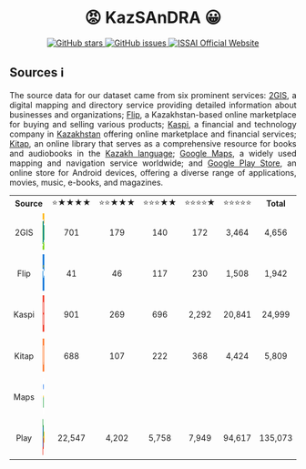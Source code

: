 <h1 align="center">😡 KazSAnDRA 😀 </h1>

<p align="center">
  <a href="https://github.com/IS2AI/KazSAnDRA/stargazers">
    <img src="https://img.shields.io/github/stars/IS2AI/KazSAnDRA.svg?colorA=orange&colorB=orange&logo=github"
         alt="GitHub stars">
  </a>
  <a href="https://github.com/IS2AI/KazSAnDRA/issues">
    <img src="https://img.shields.io/github/issues/IS2AI/KazSAnDRA.svg"
         alt="GitHub issues">
  </a>
  <a href="https://issai.nu.edu.kz">
    <img src="https://img.shields.io/static/v1?label=ISSAI&amp;message=official site&amp;color=blue&amp"
         alt="ISSAI Official Website">
  </a> 
</p>

## Sources ℹ️

<p align = "justify">The source data for our dataset came from six prominent services: <a href="https://2gis.kz/">2GIS</a>, a digital mapping and directory service providing detailed information about businesses and organizations; <a href="https://www.flip.kz/">Flip</a>, a Kazakhstan-based online marketplace for buying and selling various products; <a href="https://kaspi.kz/">Kaspi</a>, a financial and technology company in <a href="https://en.wikipedia.org/wiki/Kazakhstan">Kazakhstan</a> offering online marketplace and financial services;  <a href="https://kitap.kz/">Kitap</a>, an online library that serves as a comprehensive resource for books and audiobooks in the <a href="https://en.wikipedia.org/wiki/Kazakh_language">Kazakh language</a>; <a href="https://www.google.com/maps/">Google Maps</a>, a widely used mapping and navigation service worldwide; and <a href="https://play.google.com/">Google Play Store</a>, an online store for Android devices, offering a diverse range of applications, movies, music, e-books, and magazines.</p>

<!--
<div align="center">
  <img src="img/logo_2gis.png" width="64" height="64" alt="2gis.kz logo">
  <img src="img/logo_flip.png" width="64" height="64" alt="flip.kz logo">
  <img src="img/logo_kaspi.png" width="64" height="64" alt="kaspi.kz logo">
  <img src="img/logo_kitap.png" width="64" height="64" alt="kitap.kz logo">
  <img src="img/logo_maps.png" width="64" height="64" alt="google maps logo">
  <img src="img/logo_play.png" width="64" height="64" alt="google plays store logo">
</div>
-->

<!--
<table align="center">
  <tr style="border: 0px;">
    <td align="center" ><b>2GIS</b></td>
    <td align="center"><b>Flip</b></td>
    <td align="center"><b>Kaspi</b></td>
    <td align="center"><b>Kitap</b></td>
    <td align="center"><b>Maps</b></td>
    <td align="center"><b>Play</b></td>
  </tr>
  <tr></tr>
  <tr>
    <td><img src="img/logo_2gis.png" width="64" height="64" alt="2gis.kz logo"></td>
    <td><img src="img/logo_flip.png" width="64" height="64" alt="flip.kz logo"></td>
    <td><img src="img/logo_kaspi.png" width="64" height="64" alt="kaspi.kz logo"></td>
    <td><img src="img/logo_kitap.png" width="64" height="64" alt="kitap.kz logo"></td>
    <td><img src="img/logo_maps.png" width="64" height="64" alt="google maps logo"></td>
    <td><img src="img/logo_play.png" width="64" height="64" alt="google plays store logo"></td>
  </tr>
  <tr></tr>
  <tr>
    <td align="center"><b>4,656</b></td>
    <td align="center"><b>1,942</b></td>
    <td align="center"><b>24,999</b></td>
    <td align="center"><b>5,809</b></td>
    <td align="center"><b>XXXX</b></td>
    <td align="center"><b>135,073</b></td>
  </tr>
</table>
-->

<table align="center">
    <tr align="center">
      <td colspan="2"><b>Source</b></td>
      <td>⭐️★★★★</td>
      <td>⭐️⭐️★★★</td>
      <td>⭐️⭐️⭐️★★</td>
      <td>⭐️⭐️⭐️⭐️★</td>
      <td>⭐️⭐️⭐️⭐️⭐️</td>
      <td><b>Total</b></td>
    </tr>
   <tr></tr>
    <tr align="center">
      <td>2GIS</td>
      <td><img src="img/logo_2gis.png" width="64" height="64" alt="2gis.kz logo"></td>
      <td>701</td>
      <td>179</td>
      <td>140</td>
      <td>172</td>
      <td>3,464</td>
      <td>4,656</td>
    </tr>
   <tr></tr>
    <tr align="center">
      <td>Flip</td>
      <td><img src="img/logo_flip.png" width="64" height="64" alt="flip.kz logo"></td>
      <td>41</td>
      <td>46</td>
      <td>117</td>
      <td>230</td>
      <td>1,508</td>
      <td>1,942</td>
    </tr>
   <tr></tr>
    <tr align="center">
      <td>Kaspi</td>
      <td><img src="img/logo_kaspi.png" width="64" height="64" alt="kaspi.kz logo"></td>
      <td>901</td>
      <td>269</td>
      <td>696</td>
      <td>2,292</td>
      <td>20,841</td>
      <td>24,999</td>
    </tr>
   <tr></tr>
    <tr align="center">
      <td>Kitap</td>
      <td><img src="img/logo_kitap.png" width="64" height="64" alt="kitap.kz logo"></td>
      <td>688</td>
      <td>107</td>
      <td>222</td>
      <td>368</td>
      <td>4,424</td>
      <td>5,809</td>
    </tr>
   <tr></tr>
    <tr align="center">
      <td>Maps</td>
      <td><img src="img/logo_maps.png" width="64" height="64" alt="google maps logo"></td>
      <td></td>
      <td></td>
      <td></td>
      <td></td>
      <td></td>
      <td></td>
    </tr>
   <tr></tr>
    <tr align="center">
      <td>Play</td>
      <td><img src="img/logo_play.png" width="64" height="64" alt="google plays store logo"></td>
      <td>22,547</td>
      <td>4,202</td>
      <td>5,758</td>
      <td>7,949</td>
      <td>94,617</td>
      <td>135,073</td>
    </tr>
  </table>
